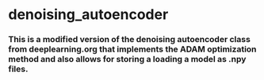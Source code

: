 # denoising_autoencoder

### This is a modified version of the denoising autoencoder class from deeplearning.org that implements the ADAM optimization method and also allows for storing a loading a model as .npy files. 
